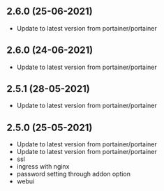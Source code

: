 
## 2.6.0 (25-06-2021)
- Update to latest version from portainer/portainer

## 2.6.0 (24-06-2021)
- Update to latest version from portainer/portainer

## 2.5.1 (28-05-2021)
- Update to latest version from portainer/portainer

## 2.5.0 (25-05-2021)
- Update to latest version from portainer/portainer
- Update to latest version from portainer/portainer
- ssl
- ingress with nginx 
- password setting through addon option
- webui
